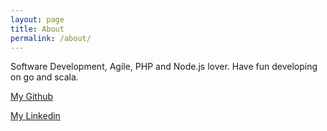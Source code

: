 ```yaml
---
layout: page
title: About
permalink: /about/
---
```


Software Development, Agile, PHP and Node.js lover. Have fun developing on go and scala.

[My Github](https://github.com/bernardosecades)

[My Linkedin](https://www.linkedin.com/in/bernardosecades)

